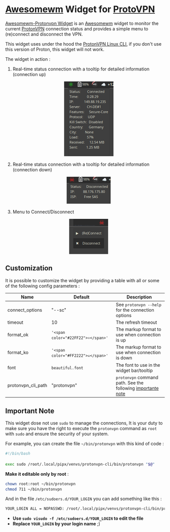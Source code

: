 # [Awesomewm](https://awesomewm.org/) Widget for [ProtoVPN](https://protonvpn.com/)

[Awesomewm-Protonvpn Widget](https://github.com/pivaldi/awesomewm-protonvpn) is an
[Awesomewm](https://awesomewm.org/) widget to monitor the current
[ProtonVPN](https://protonvpn.com/) connection status and provides a
simple menu to (re)connect and disconnect the VPN.

This widget uses under the hood the [ProtonVPN Linux
CLI](https://protonvpn.com/support/linux-vpn-tool/), if you don't use
this version of Proton, this widget will not work.

The widget in action :

1. Real-time status connection with a tooltip for detailed information (connection up)
   <p align="center">
       <img src="./screenshots/tooltip_up.png" alt="screenshot widget with tooltip up" style="max-width:100%;">
   </p>
1. Real-time status connection with a tooltip for detailed information (connection down)
   <p align="center">
       <img src="./screenshots/tooltip_down.png" alt="screenshot widget with tooltip down" style="max-width:100%;">
   </p>
1. Menu to Connect/Disconnect
   <p align="center">
       <img src="./screenshots/menu.png" alt="screenshot widget with menu" style="max-width:100%;">
   </p>

## Customization

It is possible to customize the widget by providing a table with all or
some of the following config parameters :

| Name | Default | Description |
|------|---------|-------------|
| connect_options | "--sc" | See `protonvpn --help` for the connection options |
| timeout | 10 | The refresh timeout |
| format_ok | `'<span color="#22FF22">⚛</span>'` | The markup format to use when connection is up |
| format_ko | `'<span color="#FF2222">☠</span>'` | The markup format to use when connection is down |
| font | `beautiful.font` | The font to use in the widget bar/tooltip |
| protonvpn_cli_path | "protonvpn" | `protonvpn` command path. See the following [importante note](https://github.com/pivaldi/awesomewm-protonvpn#important-note) |

## Important Note

This widget dose not use `sudo` to manage the connections, It is your
duty to make sure you have the right to execute the `protonvpn`
command as `root` with `sudo` and ensure the security of your system.

For example, you can create the file `~/bin/protonvpn` with this kind of code :

```bash
#!/bin/bash

exec sudo /root/.local/pipx/venvs/protonvpn-cli/bin/protonvpn "$@"
```

**Make it editable only by root** :

```bash
chown root:root ~/bin/protonvpn
chmod 711 ~/bin/protonvpn
```

And in the file `/etc/sudoers.d/YOUR_LOGIN` you can add something like this :


```txt
YOUR_LOGIN ALL = NOPASSWD: /root/.local/pipx/venvs/protonvpn-cli/bin/protonvpn
```

- **Use `sudo visudo -f /etc/sudoers.d/YOUR_LOGIN` to edit the file**
- **Replace `YOUR_LOGIN` by your login name** ;)
